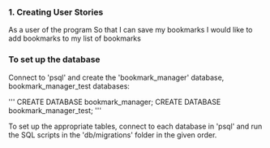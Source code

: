 ### 1. Creating User Stories

As a user of the program
So that I can save my bookmarks
I would like to add bookmarks to my list of bookmarks

### To set up the database

Connect to 'psql' and create the 'bookmark_manager' database, bookmark_manager_test databases:

'''
CREATE DATABASE bookmark_manager;
CREATE DATABASE bookmark_manager_test;
'''


To set up the appropriate tables, connect to each database in 'psql' and run the SQL scripts in the 'db/migrations' folder in the given order.
